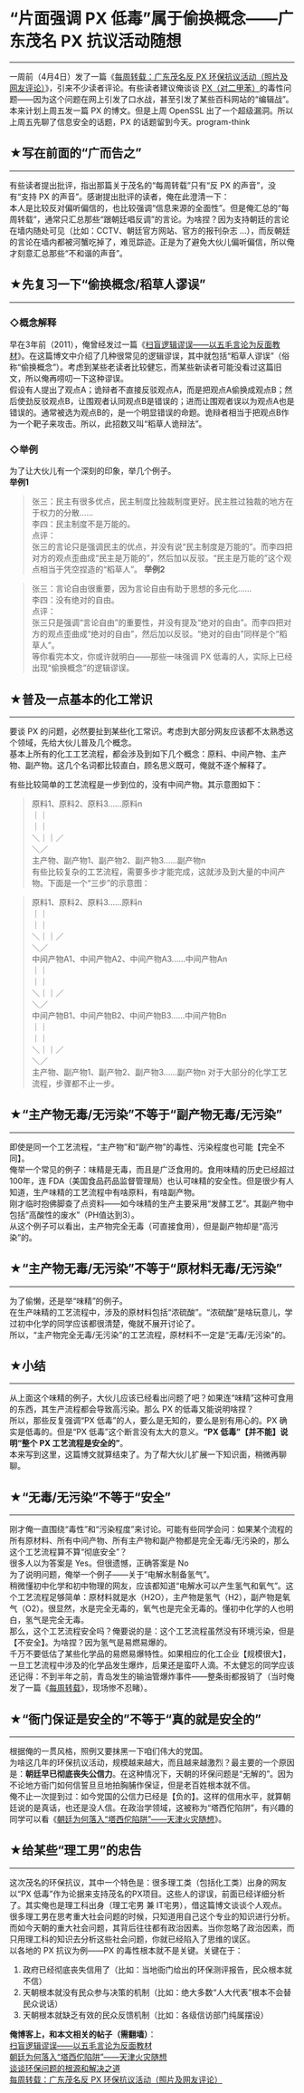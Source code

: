 # “片面强调 PX 低毒”属于偷换概念——广东茂名 PX 抗议活动随想 

-----

 一周前（4月4日）发了一篇《[每周转载：广东茂名反 PX 环保抗议活动（照片及网友评论）](http://program-think.blogspot.com/2014/04/weekly-share-64.html)》，引来不少读者评论。有些读者建议俺谈谈 [PX（对二甲苯）](https://zh.wikipedia.org/wiki/%E5%AF%B9%E4%BA%8C%E7%94%B2%E8%8B%AF)的毒性问题——因为这个问题在网上引发了口水战，甚至引发了某些百科网站的“编辑战”。本来计划上周五发一篇 PX 的博文。但是上周 OpenSSL 出了一个超级漏洞。所以上周五先聊了信息安全的话题，PX 的话题留到今天。program-think  
   
 ## ★写在前面的“广而告之”
------------

  
 有些读者提出批评，指出那篇关于茂名的“每周转载”只有“反 PX 的声音”，没有“支持 PX 的声音”。感谢提出批评的读者，俺在此澄清一下：  
 本人是比较反对偏听偏信的，也比较强调“信息来源的全面性”。但是俺汇总的“每周转载”，通常只汇总那些“跟朝廷唱反调”的言论。为啥捏？因为支持朝廷的言论在墙内随处可见（比如：CCTV、朝廷官方网站、官方的报刊杂志 ...），而反朝廷的言论在墙内都被河蟹吃掉了，难觅踪迹。正是为了避免大伙儿偏听偏信，所以俺才刻意汇总那些“不和谐的声音”。  
   
 ## ★先复习一下“偷换概念/稻草人谬误”
------------------

  
 ### ◇概念解释

  
 早在3年前（2011），俺曾经发过一篇《[扫盲逻辑谬误——以五毛言论为反面教材](http://program-think.blogspot.com/2011/03/logical-fallacies.html)》。在这篇博文中介绍了几种很常见的逻辑谬误，其中就包括“稻草人谬误”（俗称“偷换概念”）。考虑到某些老读者比较健忘，而某些新读者可能没看过这篇旧文，所以俺再唠叨一下这种谬误。  
 假设有人提出了观点A；诡辩者不直接反驳观点A，而是把观点A偷换成观点B；然后使劲反驳观点B，让围观者认同观点B是错误的；进而让围观者误以为观点A也是错误的。通常被选为观点B的，是一个明显错误的命题。诡辩者相当于把观点B作为一个靶子来攻击。所以，此招数又叫“稻草人诡辩法”。  
   
 ### ◇举例

  
 为了让大伙儿有一个深刻的印象，举几个例子。  
 **举例1**  
 
> 张三：民主有很多优点，民主制度比独裁制度更好。民主胜过独裁的地方在于权力的分散......  
>  李四：民主制度不是万能的。  
>  点评：  
>  张三的言论只是强调民主的优点，并没有说“民主制度是万能的”。而李四把对方的观点歪曲成“民主是万能的”，然后加以反驳。“民主是万能的”这个观点相当于凭空捏造的“稻草人”。 **举例2**  
 
> 张三：言论自由很重要，因为言论自由有助于思想的多元化......  
>  李四：没有绝对的自由。  
>  点评：  
>  张三只是强调“言论自由”的重要性，并没有提及“绝对的自由”。而李四把对方的观点歪曲成“绝对的自由”，然后加以反驳。“绝对的自由”同样是个“稻草人”。  
 等你看完本文，你或许就明白——那些一味强调 PX 低毒的人，实际上已经出现“偷换概念”的逻辑谬误。  
   
 ## ★普及一点基本的化工常识
------------

  
 要谈 PX 的问题，必然要扯到某些化工常识。考虑到大部分网友应该都不太熟悉这个领域，先给大伙儿普及几个概念。  
 基本上所有的化工工艺流程，都会涉及到如下几个概念：原料、中间产物、主产物、副产物。这几个名词都比较直白，顾名思义既可，俺就不逐个解释了。  
   
 有些比较简单的工艺流程是一步到位的，没有中间产物。其示意图如下：  
 
> 原料1、原料2、原料3......原料n  
>  ｜｜  
>  ｜｜  
>  ＼｜｜／  
>  ＼／  
>  主产物、副产物1、副产物2、副产物3......副产物n  
 有些比较复杂的工艺流程，需要多步才能完成，这就涉及到大量的中间产物。下面是一个“三步”的示意图：  
 
> 原料1、原料2、原料3......原料n  
>  ｜｜  
>  ｜｜  
>  ＼｜｜／  
>  ＼／  
>  中间产物A1、中间产物A2、中间产物A3......中间产物An  
>  ｜｜  
>  ｜｜  
>  ＼｜｜／  
>  ＼／  
>  中间产物B1、中间产物B2、中间产物B3......中间产物Bn  
>  ｜｜  
>  ｜｜  
>  ＼｜｜／  
>  ＼／  
>  主产物、副产物1、副产物2、副产物3......副产物n 对于大部分的化学工艺流程，步骤都不止一步。  
   
 ## ★“主产物无毒/无污染”不等于“副产物无毒/无污染”
--------------------------

  
 即使是同一个工艺流程，“主产物”和“副产物”的毒性、污染程度也可能【完全不同】。  
 俺举一个常见的例子：味精是无毒，而且是广泛食用的。食用味精的历史已经超过100年，连 FDA（美国食品药品监督管理局）也认可味精的安全性。但是很少有人知道，生产味精的工艺流程中有啥原料，有啥副产物。  
 刚才临时抱佛脚查了点资料——如今味精的生产主要采用“发酵工艺”。其副产物中包括“高酸性的废水”（PH值达到3）。  
 从这个例子可以看出，主产物完全无毒（可直接食用），但是副产物却是“高污染”的。  
   
 ## ★“主产物无毒/无污染”不等于“原材料无毒/无污染”
--------------------------

  
 为了偷懒，还是举“味精”的例子。  
 在生产味精的工艺流程中，涉及的原材料包括“浓硫酸”。“浓硫酸”是啥玩意儿，学过初中化学的同学应该都很清楚，俺就不展开讨论了。  
 所以，“主产物完全无毒/无污染”的工艺流程，原材料不一定是“无毒/无污染”的。  
   
 ## ★小结
---

  
 从上面这个味精的例子，大伙儿应该已经看出问题了吧？如果连“味精”这种可食用的东西，其生产流程都会导致高污染。那么 PX 的低毒又能说明啥捏？  
 所以，那些反复强调“PX 低毒”的人，要么是无知的，要么是别有用心的。PX 确实是低毒的。但是“PX 低毒”这个断言没有太大的意义。**“PX 低毒”【并不能】说明“整个 PX 工艺流程是安全的”**。  
 本来写到这里，这篇博文就算结束了。为了帮大伙儿扩展一下知识面，稍微再聊聊。  
   
 ## ★“无毒/无污染”不等于“安全”
----------------

  
 刚才俺一直围绕“毒性”和“污染程度”来讨论。可能有些同学会问：如果某个流程的所有原材料、所有中间产物、所有主产物和副产物都是完全无毒/无污染的，那么这个工艺流程算不算“彻底安全”？  
 很多人以为答案是 Yes。但很遗憾，正确答案是 No  
 为了说明问题，俺举一个例子——关于“电解水制备氢气”。  
 稍微懂初中化学和初中物理的网友，应该都知道“电解水可以产生氢气和氧气”。这个工艺流程足够简单：原材料就是水（H2O），主产物是氢气（H2），副产物是氧气（O2）。很显然，水是完全无毒的，氧气也是完全无毒的。懂初中化学的人也明白，氢气是完全无毒。  
 那么，这个工艺流程安全吗？俺要说的是：这个工艺流程虽然没有环境污染，但是【不安全】。为啥捏？因为氢气是易燃易爆的。  
 千万不要低估了某些化学品的易燃易爆特性。如果相应的化工企业【规模很大】，一旦工艺流程中涉及的化学品发生爆炸，后果还是蛮吓人滴。不太健忘的同学应该还记得：不到半年之前，青岛发生的输油管爆炸事件——整条街都报销了（当时俺发了一篇《[每周转载](http://program-think.blogspot.com/2013/11/weekly-share-59.html)》，现场惨不忍睹）。  
   
 ## ★“衙门保证是安全的”不等于“真的就是安全的”
-----------------------

  
 根据俺的一贯风格，照例又要抹黑一下咱们伟大的党国。  
 为啥这几年的环保抗议活动，规模越来越大，而且越来越激烈？最主要的一个原因是：**朝廷早已彻底丧失公信力**。在这种情况下，天朝的环保问题是“无解的”。因为不论地方衙门如何信誓旦旦地拍胸脯作保证，但是老百姓根本就不信。  
 俺不止一次提到过：如今党国的公信力已经是【负的】。这样的信用水平，就算朝廷说的是真话，也还是没人信。在政治学领域，这被称为“塔西佗陷阱”，有兴趣的同学可以看《[朝廷为何落入“塔西佗陷阱”——天津火灾随想](http://program-think.blogspot.com/2012/07/tacitus-trap.html)》。  
   
 ## ★给某些“理工男”的忠告
------------

  
 这次茂名的环保抗议，其中一个特色是：很多理工类（包括化工类）出身的网友以“PX 低毒”作为论据来支持茂名的PX项目。这些人的谬误，前面已经详细分析了。其实俺也是理工科出身（理工宅男 兼 IT宅男），借这篇博文谈谈个人观点。  
 很多理工男在思考重大社会问题的时候，只知道用自己这个专业的知识进行分析。而如今天朝的重大社会问题，其背后往往都有政治因素。当你忽略了政治因素，而只用理工科的知识去分析这些社会问题，你就已经陷入了思维的误区。  
 以各地的 PX 抗议为例——PX 的毒性根本就不是关键。关键在于：  
 1. 政府已经彻底丧失信用了（比如：当地衙门给出的环保测评报告，民众根本就不信）  
 2. 天朝根本就没有民众参与决策的机制（比如：绝大多数“人大代表”根本不会替民众说话）  
 3. 天朝根本就缺乏有效的民众反馈机制（比如：各级信访部门纯属摆设）  
   
 **俺博客上，和本文相关的帖子（需翻墙）**：  
 [扫盲逻辑谬误——以五毛言论为反面教材](http://program-think.blogspot.com/2011/03/logical-fallacies.html)  
 [朝廷为何落入“塔西佗陷阱”——天津火灾随想](http://program-think.blogspot.com/2012/07/tacitus-trap.html)  
 [谈谈环保问题的根源和解决之道](http://program-think.blogspot.com/2012/08/environment-pollution-in-china.html)  
 [每周转载：广东茂名反 PX 环保抗议活动（照片及网友评论）](http://program-think.blogspot.com/2014/04/weekly-share-64.html) 